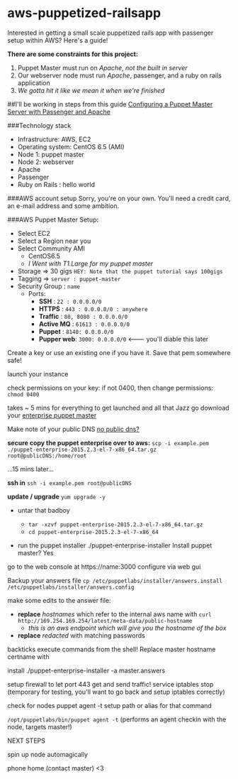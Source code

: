 # aws-puppetized-railsapp
Interested in getting a small scale puppetized rails app with passenger setup within AWS?  Here's a guide!

**There are some constraints for this project:**
 
1. Puppet Master must run on *Apache*, _not the built in server_
2. Our webserver node must run *Apache*, passenger, and a ruby on rails application
3. _We gotta hit it like we mean it when we're finished_

##I'll be working in steps from this guide
[Configuring a Puppet Master Server with Passenger and Apache](https://docs.puppetlabs.com/guides/passenger.html)

###Technology stack
* Infrastructure: AWS, EC2
* Operating system: CentOS 6.5 (AMI)
* Node 1: puppet master
* Node 2: webserver
* Apache
* Passenger
* Ruby on Rails : hello world

###AWS account setup
Sorry, you're on your own.  You'll need a credit card, an e-mail address and some ambition.

###AWS Puppet Master Setup:
* Select EC2
* Select a Region near you
* Select Community AMI
  * CentOS6.5
  * _I Went with T1.Large for my puppet master_
* Storage => 30 gigs `HEY: Note that the puppet tutorial says 100gigs`
* Tagging => `server : puppet-master`
* Security Group : `name`
  * Ports:
    * **SSH**       :  `22 : 0.0.0.0/0`
    * **HTTPS**     :  `443 : 0.0.0.0/0 : anywhere`
    * **Traffic**   :  `80, 8080 : 0.0.0.0/0`
    * **Active MQ** :  `61613 : 0.0.0.0/0  `
    * **Puppet**    :  `8140: 0.0.0.0/0`
    * **Pupper web**:  `3000: 0.0.0.0/0`  <--- you'll diable this later

Create a key or use an existing one if you have it.  Save that pem somewhere safe! 

launch your instance

check permissions on your key: if not 0400, then change permissions: `chmod 0400`

takes ~ 5 mins for everything to get launched and all that Jazz
go download your [enterprise puppet master](https://puppetlabs.com/download-puppet-enterprise-welcome)

Make note of your public DNS
[no public dns?](http://stackoverflow.com/questions/20941704/ec2-instance-has-no-public-dns)

**secure copy the puppet enterprise over to aws:** `scp -i example.pem ./puppet-enterprise-2015.2.3-el-7-x86_64.tar.gz root@publicDNS:/home/root`

...15 mins later...

**ssh in**
`ssh -i example.pem root@publicDNS`

**update / upgrade**
`yum upgrade -y`

* untar that badboy
  * `tar -xzvf puppet-enterprise-2015.2.3-el-7-x86_64.tar.gz`
  * `cd puppet-enterprise-2015.2.3-el-7-x86_64`

* run the puppet installer
./puppet-enterprise-installer 
Install puppet master?  Yes

go to the web console at https://name:3000
configure via web gui

Backup your answers file `cp /etc/puppetlabs/installer/answers.install /etc/puppetlabs/installer/answers.config`

make some edits to the answer file: 
* **replace** _hostnames_ which refer to the internal aws name with `curl http://169.254.169.254/latest/meta-data/public-hostname`
  * _this is an aws endpoint which will give you the hostname of the box_
* **replace** _redacted_ with matching passwords

backticks execute commands from the shell!  Replace master hostname certname with 


install
./puppet-enterprise-installer -a master.answers

setup firewall to let port 443 get and send traffic!
service iptables stop (temporary for testing, you'll want to go back and setup iptables correctly)

check for nodes puppet agent -t
setup path or alias for that command

`/opt/puppetlabs/bin/puppet agent -t` (performs an agent checkin with the node, targets master!)

NEXT STEPS

spin up node automagically

phone home (contact master) <3
